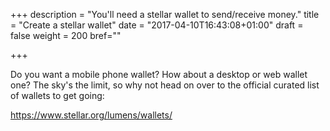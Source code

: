 +++
description = "You'll need a stellar wallet to send/receive money."
title = "Create a stellar wallet"
date = "2017-04-10T16:43:08+01:00"
draft = false
weight = 200
bref=""

+++

Do you want a mobile phone wallet? How about a desktop or web wallet one? 
The sky's the limit, so why not head on over to the official curated list of
wallets to get going:

https://www.stellar.org/lumens/wallets/
